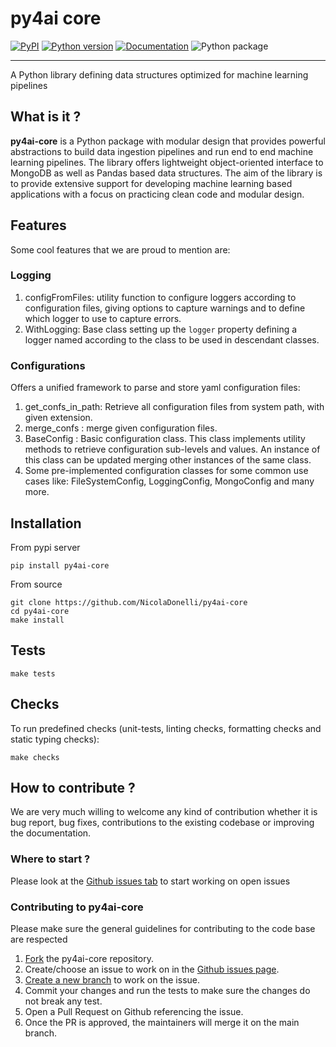 py4ai core
====

[![PyPI](https://img.shields.io/pypi/v/py4ai-core.svg)](https://pypi.python.org/pypi/py4ai-core)
[![Python version](https://img.shields.io/badge/python-3.8+-blue.svg)](https://pypi.python.org/pypi/py4ai-core)
[![Documentation](https://img.shields.io/badge/docs-latest-brightgreen.svg)](https://py4ai.github.io/py4ai-core/)
![Python package](https://github.com/NicolaDonelli/py4ai-core/workflows/CI%20-%20Build%20and%20Test/badge.svg)

--------------------------------------------------------------------------------


A Python library defining data structures optimized for machine learning pipelines 


## What is it ?
**py4ai-core** is a Python package with modular design that provides powerful abstractions to build data 
ingestion pipelines and run end to end machine learning pipelines. 
The library offers lightweight object-oriented interface to MongoDB as well as Pandas based data structures. 
The aim of the library is to provide extensive support for developing machine learning based applications 
with a focus on practicing clean code and modular design. 

## Features
Some cool features that we are proud to mention are: 

### Logging 
1. configFromFiles: utility function to configure loggers according to configuration files, giving options to capture warnings and to define which logger to use to capture errors.
2. WithLogging: Base class setting up the `logger` property defining a logger named according to the class to be used in descendant classes.

### Configurations
Offers a unified framework to parse and store yaml configuration files: 
1. get_confs_in_path: Retrieve all configuration files from system path, with given extension.
2. merge_confs : merge given configuration files. 
3. BaseConfig : Basic configuration class. This class implements utility methods to retrieve configuration sub-levels and values. An instance of this class can be updated merging other instances of the same class.
4. Some pre-implemented configuration classes for some common use cases like: FileSystemConfig, LoggingConfig, MongoConfig and many more.

## Installation
From pypi server
```
pip install py4ai-core
```

From source
```
git clone https://github.com/NicolaDonelli/py4ai-core
cd py4ai-core
make install
```

## Tests 
```
make tests
```

## Checks 
To run predefined checks (unit-tests, linting checks, formatting checks and static typing checks):
```
make checks
```

## How to contribute ? 

We are very much willing to welcome any kind of contribution whether it is bug report, bug fixes, contributions to the 
existing codebase or improving the documentation. 

### Where to start ? 
Please look at the [Github issues tab](https://github.com/NicolaDonelli/py4ai-core/issues) to start working on open 
issues 

### Contributing to py4ai-core 
Please make sure the general guidelines for contributing to the code base are respected
1. [Fork](https://docs.github.com/en/get-started/quickstart/contributing-to-projects) the py4ai-core repository. 
2. Create/choose an issue to work on in the [Github issues page](https://github.com/NicolaDonelli/py4ai-core/issues). 
3. [Create a new branch](https://docs.github.com/en/get-started/quickstart/github-flow) to work on the issue. 
4. Commit your changes and run the tests to make sure the changes do not break any test. 
5. Open a Pull Request on Github referencing the issue.
6. Once the PR is approved, the maintainers will merge it on the main branch.